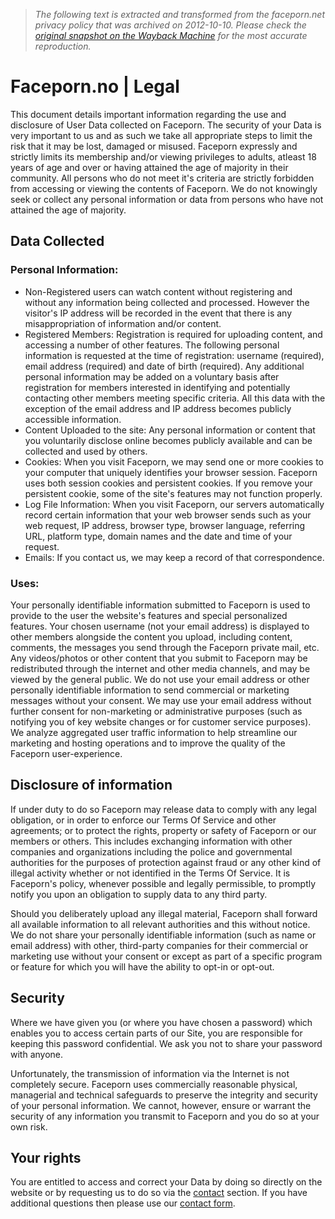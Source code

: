 > *The following text is extracted and transformed from the faceporn.net privacy policy that was archived on 2012-10-10. Please check the [original snapshot on the Wayback Machine](https://web.archive.org/web/20121010192746id_/http%3A//www.faceporn.no/legal/docs/privacy) for the most accurate reproduction.*

# Faceporn.no | Legal

This document details important information regarding the use and disclosure of User Data collected on Faceporn. The security of your Data is very important to us and as such we take all appropriate steps to limit the risk that it may be lost, damaged or misused. Faceporn expressly and strictly limits its membership and/or viewing privileges to adults, atleast 18 years of age and over or having attained the age of majority in their community. All persons who do not meet it's criteria are strictly forbidden from accessing or viewing the contents of Faceporn. We do not knowingly seek or collect any personal information or data from persons who have not attained the age of majority.

## Data Collected

### Personal Information:

  * Non-Registered users can watch content without registering and without any information being collected and processed. However the visitor's IP address will be recorded in the event that there is any misappropriation of information and/or content.
  * Registered Members: Registration is required for uploading content, and accessing a number of other features. The following personal information is requested at the time of registration: username (required), email address (required) and date of birth (required). Any additional personal information may be added on a voluntary basis after registration for members interested in identifying and potentially contacting other members meeting specific criteria. All this data with the exception of the email address and IP address becomes publicly accessible information.
  * Content Uploaded to the site: Any personal information or content that you voluntarily disclose online becomes publicly available and can be collected and used by others.
  * Cookies: When you visit Faceporn, we may send one or more cookies to your computer that uniquely identifies your browser session. Faceporn uses both session cookies and persistent cookies. If you remove your persistent cookie, some of the site's features may not function properly.
  * Log File Information: When you visit Faceporn, our servers automatically record certain information that your web browser sends such as your web request, IP address, browser type, browser language, referring URL, platform type, domain names and the date and time of your request.
  * Emails: If you contact us, we may keep a record of that correspondence.



### Uses:

Your personally identifiable information submitted to Faceporn is used to provide to the user the website's features and special personalized features. Your chosen username (not your email address) is displayed to other members alongside the content you upload, including content, comments, the messages you send through the Faceporn private mail, etc. Any videos/photos or other content that you submit to Faceporn may be redistributed through the internet and other media channels, and may be viewed by the general public. We do not use your email address or other personally identifiable information to send commercial or marketing messages without your consent. We may use your email address without further consent for non-marketing or administrative purposes (such as notifying you of key website changes or for customer service purposes). We analyze aggregated user traffic information to help streamline our marketing and hosting operations and to improve the quality of the Faceporn user-experience.

## Disclosure of information

If under duty to do so Faceporn may release data to comply with any legal obligation, or in order to enforce our Terms Of Service and other agreements; or to protect the rights, property or safety of Faceporn or our members or others. This includes exchanging information with other companies and organizations including the police and governmental authorities for the purposes of protection against fraud or any other kind of illegal activity whether or not identified in the Terms Of Service. It is Faceporn's policy, whenever possible and legally permissible, to promptly notify you upon an obligation to supply data to any third party.

Should you deliberately upload any illegal material, Faceporn shall forward all available information to all relevant authorities and this without notice. We do not share your personally identifiable information (such as name or email address) with other, third-party companies for their commercial or marketing use without your consent or except as part of a specific program or feature for which you will have the ability to opt-in or opt-out.

## Security

Where we have given you (or where you have chosen a password) which enables you to access certain parts of our Site, you are responsible for keeping this password confidential. We ask you not to share your password with anyone.

Unfortunately, the transmission of information via the Internet is not completely secure. Faceporn uses commercially reasonable physical, managerial and technical safeguards to preserve the integrity and security of your personal information. We cannot, however, ensure or warrant the security of any information you transmit to Faceporn and you do so at your own risk.

## Your rights

You are entitled to access and correct your Data by doing so directly on the website or by requesting us to do so via the [contact](http://www.faceporn.no/contact) section. If you have additional questions then please use our [contact form](http://www.faceporn.no/contact).
